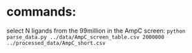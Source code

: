 

# commands:

select N ligands from the 99million in the AmpC screen:
`python parse_data.py ../data/AmpC_screen_table.csv 2000000 ../processed_data/AmpC_short.csv`